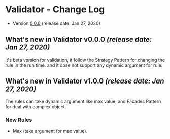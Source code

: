 # Validator - Change Log

- Version [0.0.0](#what's-new-in-validator-000-release-date-jan-27-2020) (release date: Jan 27, 2020)


## What's new in Validator v0.0.0 _(release date: Jan 27, 2020)_
it's beta version for validation, it follow the Strategy Pattern for changing the rule in the run time. and it dose not support any dynamic argument for rule.

## What's new in Validator v1.0.0 _(release date: Jan 27, 2020)_
The rules can take dynamic argument like max value, and Facades Pattern for deal with complex object.
### New Rules
- Max (take argument for max value).
